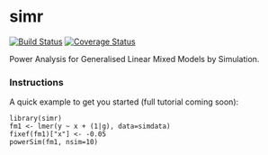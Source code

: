 # simr

[![Build Status](https://travis-ci.org/pitakakariki/simr.svg?branch=master)](https://travis-ci.org/pitakakariki/simr)
[![Coverage Status](https://img.shields.io/codecov/c/github/pitakakariki/simr/master.svg)](https://codecov.io/github/pitakakariki/simr?branch=master)

Power Analysis for Generalised Linear Mixed Models by Simulation.

### Instructions

A quick example to get you started (full tutorial coming soon):

```
library(simr)
fm1 <- lmer(y ~ x + (1|g), data=simdata)
fixef(fm1)["x"] <- -0.05
powerSim(fm1, nsim=10)
```